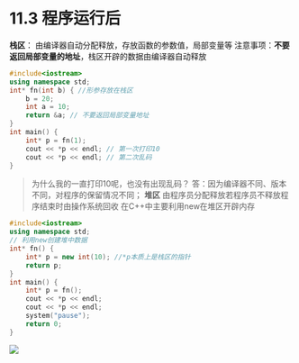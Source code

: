 # 11.3 程序运行后

**栈区**：
由编译器自动分配释放，存放函数的参数值，局部变量等
注意事项：**不要返回局部变量的地址**，栈区开辟的数据由编译器自动释放
```c++
#include<iostream>
using namespace std;
int* fn(int b) { //形参存放在栈区
	b = 20;
	int a = 10;
	return &a; // 不要返回局部变量地址
}
int main() {
	int* p = fn(1);
	cout << *p << endl; // 第一次打印10
	cout << *p << endl; // 第二次乱码
}
```
> 为什么我的一直打印10呢，也没有出现乱码？
> 答：因为编译器不同、版本不同，对程序的保留情况不同；
**堆区**
由程序员分配释放若程序员不释放程序结束时由操作系统回收
在C++中主要利用new在堆区开辟内存
```c++
#include<iostream>
using namespace std;
// 利用new创建堆中数据
int* fn() {
	int* p = new int(10); //*p本质上是栈区的指针
	return p;
}
int main() {
	int* p = fn();
	cout << *p << endl;
	cout << *p << endl;
	system("pause");
	return 0;
}
```
![](https://test-123456-md-images.oss-cn-beijing.aliyuncs.com/img/73HSb6I4ZUscRXk.png#crop=0&crop=0&crop=1&crop=1&id=Duul0&originHeight=410&originWidth=780&originalType=binary&ratio=1&rotation=0&showTitle=false&status=done&style=none&title=)